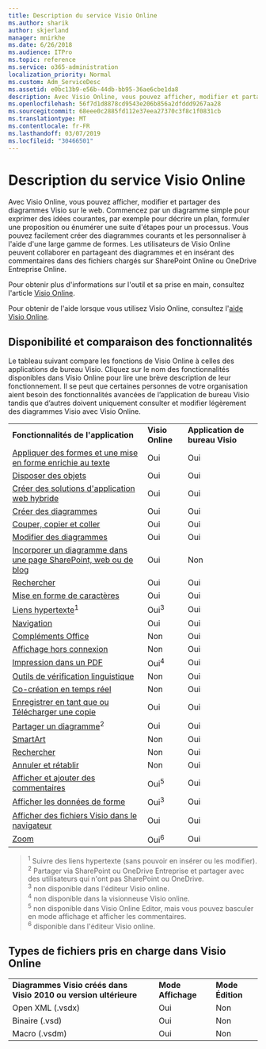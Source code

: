 ```yaml
---
title: Description du service Visio Online
ms.author: sharik
author: skjerland
manager: mnirkhe
ms.date: 6/26/2018
ms.audience: ITPro
ms.topic: reference
ms.service: o365-administration
localization_priority: Normal
ms.custom: Adm_ServiceDesc
ms.assetid: e0bc13b9-e56b-44db-bb95-36ae6cbe1da8
description: Avec Visio Online, vous pouvez afficher, modifier et partager des diagrammes Visio sur le web. Commencez par un diagramme simple pour exprimer des idées courantes, par exemple pour décrire un plan, formuler une proposition ou énumérer une suite d'étapes pour un processus. Vous pouvez facilement créer des diagrammes courants et les personnaliser à l'aide d'une large gamme de formes. Les utilisateurs de Visio Online peuvent collaborer en partageant des diagrammes et en insérant des commentaires dans des fichiers chargés sur SharePoint Online ou OneDrive Entreprise Online.
ms.openlocfilehash: 56f7d1d8878cd9543e206b856a2dfddd9267aa28
ms.sourcegitcommit: 68eee0c2885fd112e37eea27370c3f8c1f0831cb
ms.translationtype: MT
ms.contentlocale: fr-FR
ms.lasthandoff: 03/07/2019
ms.locfileid: "30466501"
---
```

# <a name="visio-online-service-description"></a>Description du service Visio Online

Avec Visio Online, vous pouvez afficher, modifier et partager des diagrammes Visio sur le web. Commencez par un diagramme simple pour exprimer des idées courantes, par exemple pour décrire un plan, formuler une proposition ou énumérer une suite d'étapes pour un processus. Vous pouvez facilement créer des diagrammes courants et les personnaliser à l'aide d'une large gamme de formes. Les utilisateurs de Visio Online peuvent collaborer en partageant des diagrammes et en insérant des commentaires dans des fichiers chargés sur SharePoint Online ou OneDrive Entreprise Online.
  
Pour obtenir plus d'informations sur l'outil et sa prise en main, consultez l'article [Visio Online](https://products.office.com/en-US/visio/visio-online).
  
Pour obtenir de l'aide lorsque vous utilisez Visio Online, consultez l'[aide Visio Online](https://go.microsoft.com/fwlink/?linkid=855982).
  
## <a name="feature-availability-and-comparison"></a>Disponibilité et comparaison des fonctionnalités

Le tableau suivant compare les fonctions de Visio Online à celles des applications de bureau Visio. Cliquez sur le nom des fonctionnalités disponibles dans Visio Online pour lire une brève description de leur fonctionnement. Il se peut que certaines personnes de votre organisation aient besoin des fonctionnalités avancées de l’application de bureau Visio tandis que d’autres doivent uniquement consulter et modifier légèrement des diagrammes Visio avec Visio Online. 
  
||||
|:-----|:-----|:-----|
|**Fonctionnalités de l'application** <br/> |**Visio Online** <br/> |**Application de bureau Visio** <br/> |
|[Appliquer des formes et une mise en forme enrichie au texte](visio-online.md#BM_1) <br/> |Oui  <br/> |Oui  <br/> |
|[Disposer des objets](visio-online.md#BM_2) <br/> |Oui  <br/> |Oui  <br/> |
|[Créer des solutions d'application web hybride](visio-online.md#BM_3) <br/> |Oui  <br/> |Oui  <br/> |
|[Créer des diagrammes](visio-online.md#BM_4) <br/> |Oui  <br/> |Oui  <br/> |
|[Couper, copier et coller](visio-online.md#BM_5) <br/> |Oui  <br/> |Oui  <br/> |
|[Modifier des diagrammes](visio-online.md#BM_6) <br/> |Oui  <br/> |Oui  <br/> |
|[Incorporer un diagramme dans une page SharePoint, web ou de blog](visio-online.md#BM_7) <br/> |Oui  <br/> |Non  <br/> |
|[Rechercher](visio-online.md#BM_8) <br/> |Oui  <br/> |Oui  <br/> |
|[Mise en forme de caractères](visio-online.md#BM_9) <br/> |Oui  <br/> |Oui  <br/> |
|[Liens hypertexte](visio-online.md#BM_10)<sup>1</sup> <br/> |Oui<sup>3</sup> <br/> |Oui  <br/> |
|[Navigation](visio-online.md#BM_11) <br/> |Oui  <br/> |Oui  <br/> |
|[Compléments Office](visio-online.md#BM_12) <br/> |Non  <br/> |Oui  <br/> |
|[Affichage hors connexion](visio-online.md#BM_13) <br/> |Non  <br/> |Oui  <br/> |
|[Impression dans un PDF](visio-online.md#BM_14) <br/> |Oui<sup>4</sup> <br/> |Oui  <br/> |
|[Outils de vérification linguistique](visio-online.md#BM_15) <br/> |Non  <br/> |Oui  <br/> |
|[Co-création en temps réel](visio-online.md#BM_16) <br/> |Non  <br/> |Oui  <br/> |
|[Enregistrer en tant que ou Télécharger une copie](visio-online.md#BM_17) <br/> |Oui  <br/> |Oui  <br/> |
|[Partager un diagramme](visio-online.md#BM_18)<sup>2</sup> <br/> |Oui  <br/> |Oui  <br/> |
|[SmartArt](visio-online.md#BM_19) <br/> |Non  <br/> |Oui  <br/> |
|[Rechercher](visio-online.md#BM_20) <br/> |Non  <br/> |Oui  <br/> |
|[Annuler et rétablir](visio-online.md#BM_21) <br/> |Non  <br/> |Oui  <br/> |
|[Afficher et ajouter des commentaires](visio-online.md#BM_22) <br/> |Oui<sup>5</sup> <br/> |Oui  <br/> |
|[Afficher les données de forme](visio-online.md#BM_23) <br/> |Oui<sup>3</sup> <br/> |Oui  <br/> |
|[Afficher des fichiers Visio dans le navigateur](visio-online.md#BM_24) <br/> |Oui  <br/> |Oui  <br/> |
|[Zoom](visio-online.md#BM_25) <br/> |Oui<sup>6</sup> <br/> |Oui  <br/> |
   
> <sup>1</sup> Suivre des liens hypertexte (sans pouvoir en insérer ou les modifier). 
<br/><sup>2</sup> Partager via SharePoint ou OneDrive Entreprise et partager avec des utilisateurs qui n'ont pas SharePoint ou OneDrive. 
<br/> <sup>3</sup> non disponible dans l'éditeur Visio online.
<br/><sup>4</sup> non disponible dans la visionneuse Visio online. 
<br/><sup>5</sup> non disponible dans Visio Online Editor, mais vous pouvez basculer en mode affichage et afficher les commentaires. 
<br/><sup>6</sup> disponible dans l'éditeur Visio online. 
  
## <a name="supported-file-types-in-visio-online"></a>Types de fichiers pris en charge dans Visio Online

||||
|:-----|:-----|:-----|
|**Diagrammes Visio créés dans Visio 2010 ou version ultérieure** <br/> |**Mode Affichage** <br/> |**Mode Édition** <br/> |
|Open XML (.vsdx)  <br/> |Oui  <br/> |Non  <br/> |
|Binaire (.vsd)  <br/> |Oui  <br/> |Non  <br/> |
|Macro (.vsdm)  <br/> |Oui  <br/> |Non  <br/> |
   

